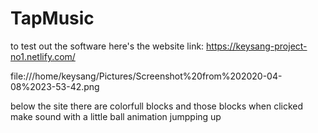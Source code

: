 # TapMusic
to test out the software here's the website link: https://keysang-project-no1.netlify.com/

file:///home/keysang/Pictures/Screenshot%20from%202020-04-08%2023-53-42.png

below the site there are colorfull blocks and those blocks when clicked make sound with a little ball animation jumpping up
